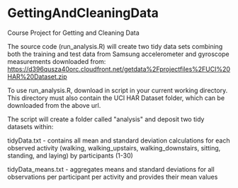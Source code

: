 GettingAndCleaningData
======================

Course Project for Getting and Cleaning Data

The source code (run_analysis.R) will create two tidy data sets combining both the training and test data from Samsung accelerometer and gyroscope measurements downloaded from: https://d396qusza40orc.cloudfront.net/getdata%2Fprojectfiles%2FUCI%20HAR%20Dataset.zip

To use run_analysis.R, download in script in your current working directory. This directory must also contain the UCI HAR Dataset folder, which can be downloaded from the above url.

The script will create a folder called "analysis" and deposit two tidy datasets within:

tidyData.txt - contains all mean and standard deviation calculations for each observed activity (walking, walking_upstairs, walking_downstairs, sitting, standing, and laying) by participants (1-30) 

tidyData_means.txt - aggregates means and standard deviations for all observations per participant per activity and provides their mean values

